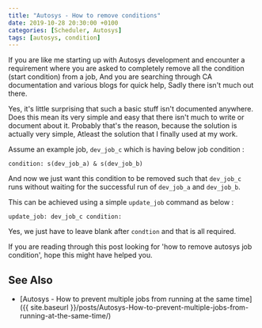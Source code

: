 ```yaml
---
title: "Autosys - How to remove conditions"
date: 2019-10-28 20:30:00 +0100
categories: [Scheduler, Autosys]
tags: [autosys, condition]
---
```


If you are like me starting up with Autosys development and encounter a requirement where you are asked to completely remove all the condition (start condition) from a job, And you are searching through CA documentation and various blogs for quick help, Sadly there isn't much out there.

Yes, it's little surprising that such a basic stuff isn't documented anywhere. Does this mean its very simple and easy that there isn't much to write or document about it. Probably that's the reason, because the solution is actually very simple, Atleast the solution that I finally used at my work.

Assume an example job, `dev_job_c` which is having below job condition :

`condition: s(dev_job_a) & s(dev_job_b)`

And now we just want this condition to be removed such that `dev_job_c` runs without waiting for the successful run of `dev_job_a` and `dev_job_b`.

This can be achieved using a simple `update_job` command as below :

`update_job: dev_job_c condition:`

Yes, we just have to leave blank after `condtion` and that is all required.

If you are reading through this post looking for 'how to remove autosys job condition', hope this might have helped you.

## See Also

* [Autosys - How to prevent multiple jobs from running at the same time]({{ site.baseurl }}/posts/Autosys-How-to-prevent-multiple-jobs-from-running-at-the-same-time/)